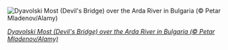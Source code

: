 
![Dyavolski Most (Devil's Bridge) over the Arda River in Bulgaria (© Petar Mladenov/Alamy)](https://cn.bing.com//th?id=OHR.BulgariaDevilBridge_EN-US4705163344_1920x1080.jpg&rf=LaDigue_1920x1080.jpg&pid=hp)

*[Dyavolski Most (Devil's Bridge) over the Arda River in Bulgaria (© Petar Mladenov/Alamy)](https://www.bing.com/search?q=devil%27s+bridge+bulgaria&form=hpcapt&filters=HpDate%3a%2220211025_0700%22)*
